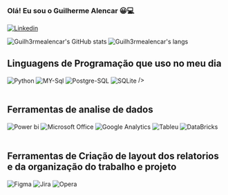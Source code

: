 ### Olá! Eu sou o Guilherme Alencar 😀💻

[![Linkedin](https://img.shields.io/badge/LinkedIn-0077B5?style=for-the-badge&logo=linkedin&logoColor=white)](https://www.linkedin.com/in/guilherme-alencar-327413213/)

![Guilh3rmealencar's GitHub stats](https://github-readme-stats.vercel.app/api?username=Guilh3rmealencar&show_icons=true&theme=radical)
![Guilh3rmealencar's langs](https://github-readme-stats.vercel.app/api/top-langs/?username=Guilh3rmealencar&theme=tokyonight)

## Linguagens de Programação que uso no meu dia

<div style="display: inline_block">
  <img align="center" alt="Python" src="https://img.shields.io/badge/Python-14354C?style=for-the-badge&logo=python&logoColor=white"/>
  <img align="center" alt="MY-Sql" src="https://img.shields.io/badge/MySQL-00000F?style=for-the-badge&logo=mysql&logoColor=white"/>
  <img align="center" alt="Postgre-SQL" src="https://img.shields.io/badge/PostgreSQL-316192?style=for-the-badge&logo=postgresql&logoColor=white"/>
  <img align="center" alt="SQLite" src="https://img.shields.io/badge/SQLite-07405E?style=for-the-badge&logo=sqlite&logoColor=white"/> />
</div><br/>

## Ferramentas de analise de dados
<div style="display": inline_block">
  <img align="center" alt="Power bi" src="https://img.shields.io/badge/PowerBI-F2C811?style=for-the-badge&logo=Power%20BI&logoColor=white"/>
  <img align="center" alt="Microsoft Office" src="https://img.shields.io/badge/Microsoft_Office-D83B01?style=for-the-badge&logo=microsoft-office&logoColor=white"/>
  <img align="center" alt="Google Analytics" src="https://img.shields.io/badge/Google%20Analytics-E37400?style=for-the-badge&logo=google%20analytics&logoColor=white"/>
  <img align="center" alt="Tableu" src="https://img.shields.io/badge/Tableau-E97627?style=for-the-badge&logo=Tableau&logoColor=white"/>
  <img align="center" alt="DataBricks" src="https://img.shields.io/badge/Databricks-FF3621?style=for-the-badge&logo=Databricks&logoColor=white"/>
</div><br/>

## Ferramentas de Criação de layout dos relatorios e da organização do trabalho e projeto
<div style="display": inline_block">
  <img align="center" alt="Figma" src="https://img.shields.io/badge/Figma-F24E1E?style=for-the-badge&logo=figma&logoColor=white"/>
  <img align="center" alt="Jira" src="https://img.shields.io/badge/Jira-0052CC?style=for-the-badge&logo=Jira&logoColor=white"/>
  <img align="center" alt="Opera" src="https://img.shields.io/badge/Opera-FF1B2D?style=for-the-badge&logo=Opera&logoColor=white"/>
</div><br/>

